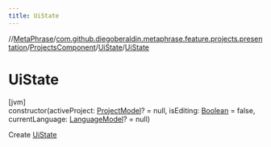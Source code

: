 ```yaml
---
title: UiState
---
```

//[MetaPhrase](../../../../index.html)/[com.github.diegoberaldin.metaphrase.feature.projects.presentation](../../index.html)/[ProjectsComponent](../index.html)/[UiState](index.html)/[UiState](-ui-state.html)



# UiState



[jvm]\
constructor(activeProject: [ProjectModel](../../../com.github.diegoberaldin.metaphrase.domain.project.data/-project-model/index.html)? = null, isEditing: [Boolean](https://kotlinlang.org/api/latest/jvm/stdlib/kotlin/-boolean/index.html) = false, currentLanguage: [LanguageModel](../../../com.github.diegoberaldin.metaphrase.domain.language.data/-language-model/index.html)? = null)



Create [UiState](index.html)




